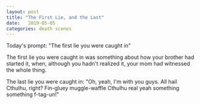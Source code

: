 ```yaml
---
layout: post
title: "The First Lie, and the Last"
date:   2019-05-05
categories: death scenes
---
```

Today's prompt: "The first lie you were caught in"

The first lie you were caught in was something about how your brother had started it, when, although you hadn't realized it, your mom had witnessed the whole thing.

The last lie you were caught in: "Oh, yeah, I'm with you guys. All hail Cthulhu, right? Fin-gluey muggle-waffle Cthulhu real yeah something something f-tag-un!"
